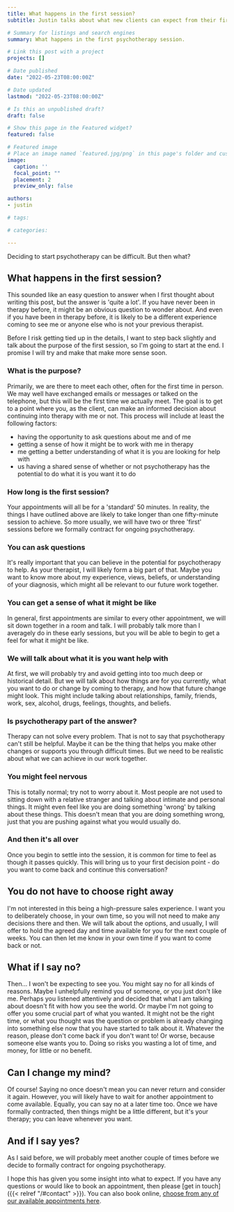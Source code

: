 ```yaml
---
title: What happens in the first session?
subtitle: Justin talks about what new clients can expect from their first session.

# Summary for listings and search engines
summary: What happens in the first psychotherapy session.

# Link this post with a project
projects: []

# Date published
date: "2022-05-23T08:00:00Z"

# Date updated
lastmod: "2022-05-23T08:00:00Z"

# Is this an unpublished draft?
draft: false

# Show this page in the Featured widget?
featured: false

# Featured image
# Place an image named `featured.jpg/png` in this page's folder and customize its options here.
image:
  caption: ''
  focal_point: ""
  placement: 2
  preview_only: false

authors:
- justin

# tags:

# categories:

---
```


Deciding to start psychotherapy can be difficult.  But then what?

## What happens in the first session?

This sounded like an easy question to answer when I first thought about writing this post, but the answer is 'quite a lot'.  If you have never been in therapy before, it might be an obvious question to wonder about.  And even if you have been in therapy before, it is likely to be a different experience coming to see me or anyone else who is not your previous therapist. 

<!--more-->

Before I risk getting tied up in the details, I want to step back slightly and talk about the purpose of the first session, so I'm going to start at the end.  I promise I will try and make that make more sense soon.

### What is the purpose?
Primarily, we are there to meet each other, often for the first time in person.  We may well have exchanged emails or messages or talked on the telephone, but this will be the first time we actually meet.  The goal is to get to a point where you, as the client, can make an informed decision about continuing into therapy with me or not.  This process will include at least the following factors:
- having the opportunity to ask questions about me and of me
- getting a sense of how it might be to work with me in therapy
- me getting a better understanding of what it is you are looking for help with
- us having a shared sense of whether or not psychotherapy has the potential to do what it is you want it to do

### How long is the first session?
Your appointments will all be for a 'standard' 50 minutes.  In reality, the things I have outlined above are likely to take longer than one fifty-minute session to achieve.  So more usually, we will have two or three 'first' sessions before we formally contract for ongoing psychotherapy.

### You can ask questions
It's really important that you can believe in the potential for psychotherapy to help.  As your therapist, I will likely form a big part of that.  Maybe you want to know more about my experience, views, beliefs, or understanding of your diagnosis, which might all be relevant to our future work together.

### You can get a sense of what it might be like
In general, first appointments are similar to every other appointment, we will sit down together in a room and talk.  I will probably talk more than I averagely do in these early sessions, but you will be able to begin to get a feel for what it might be like.

### We will talk about what it is you want help with
At first, we will probably try and avoid getting into too much deep or historical detail.  But we will talk about how things are for you currently, what you want to do or change by coming to therapy, and how that future change might look.  This might include talking about relationships, family, friends, work, sex, alcohol, drugs, feelings, thoughts, and beliefs.

### Is psychotherapy part of the answer?
Therapy can not solve every problem.  That is not to say that psychotherapy can't still be helpful.  Maybe it can be the thing that helps you make other changes or supports you through difficult times.  But we need to be realistic about what we can achieve in our work together.

### You might feel nervous
This is totally normal; try not to worry about it.  Most people are not used to sitting down with a relative stranger and talking about intimate and personal things.  It might even feel like you are doing something 'wrong' by talking about these things.  This doesn't mean that you are doing something wrong, just that you are pushing against what you would usually do.

### And then it's all over
Once you begin to settle into the session, it is common for time to feel as though it passes quickly.  This will bring us to your first decision point - do you want to come back and continue this conversation?

## You do not have to choose right away
I'm not interested in this being a high-pressure sales experience.  I want you to deliberately choose, in your own time, so you will not need to make any decisions there and then.  We will talk about the options, and usually, I will offer to hold the agreed day and time available for you for the next couple of weeks.  You can then let me know in your own time if you want to come back or not.

## What if I say no?
Then... I won't be expecting to see you.  You might say no for all kinds of reasons.  Maybe I unhelpfully remind you of someone, or you just don't like me.  Perhaps you listened attentively and decided that what I am talking about doesn't fit with how you see the world.  Or maybe I'm not going to offer you some crucial part of what you wanted.  It might not be the right time, or what you thought was the question or problem is already changing into something else now that you have started to talk about it.  Whatever the reason, please don't come back if you don't want to!  Or worse, because someone else wants you to.  Doing so risks you wasting a lot of time, and money, for little or no benefit.

## Can I change my mind?
Of course!  Saying no once doesn't mean you can never return and consider it again. However, you will likely have to wait for another appointment to come available.  Equally, you can say no at a later time too.  Once we have formally contracted, then things might be a little different, but it's your therapy; you can leave whenever you want.

## And if I say yes?
As I said before, we will probably meet another couple of times before we decide to formally contract for ongoing psychotherapy.

I hope this has given you some insight into what to expect.  If you have any questions or would like to book an appointment, then please [get in touch]({{< relref "/#contact" >}}).  You can also book online, [choose from any of our available appointments here](https://therapy-nottingham.selectandbook.com).
